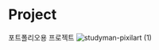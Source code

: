# Project
포트폴리오용 프로젝트
![studyman-pixilart (1)](https://github.com/JangHoseoung/Project/assets/120068863/abafde1e-cfe0-41d7-bfcb-2250e010ab6d)

